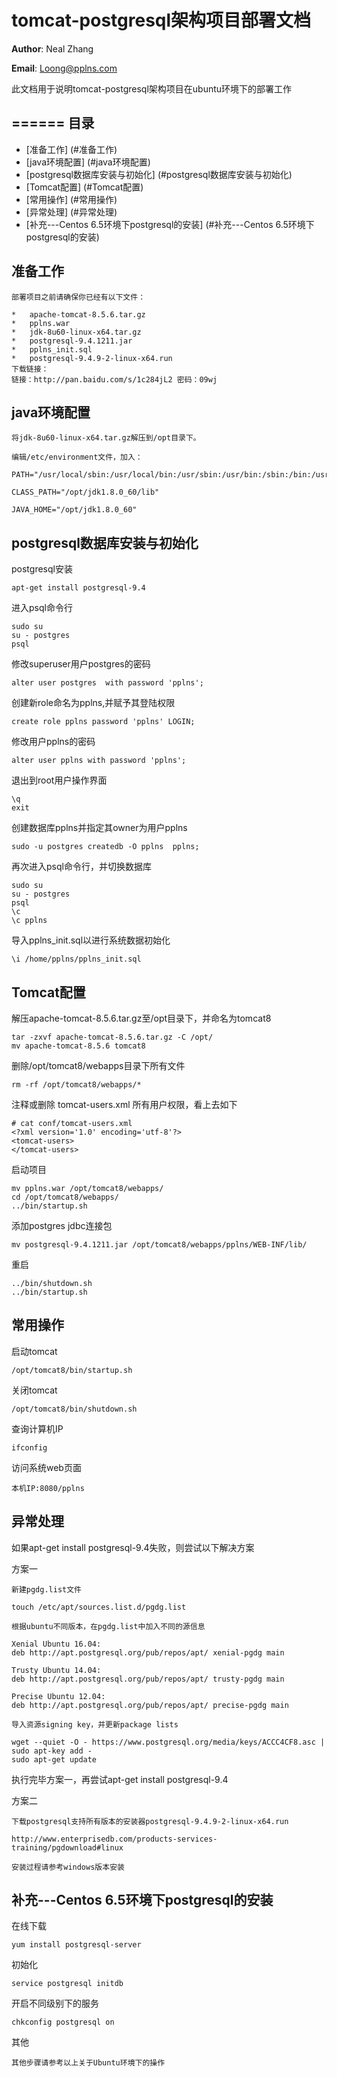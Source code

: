 tomcat-postgresql架构项目部署文档
=======

**Author**: Neal Zhang

**Email**: Loong@pplns.com

此文档用于说明tomcat-postgresql架构项目在ubuntu环境下的部署工作

======
目录
------
*   [准备工作] (#准备工作)
*   [java环境配置] (#java环境配置)
*   [postgresql数据库安装与初始化] (#postgresql数据库安装与初始化)
*   [Tomcat配置] (#Tomcat配置)
*   [常用操作] (#常用操作)
*   [异常处理]  (#异常处理)
*   [补充---Centos 6.5环境下postgresql的安装] (#补充---Centos 6.5环境下postgresql的安装)

准备工作
---------
    部署项目之前请确保你已经有以下文件：

    *   apache-tomcat-8.5.6.tar.gz
    *   pplns.war
    *   jdk-8u60-linux-x64.tar.gz
    *   postgresql-9.4.1211.jar
    *   pplns_init.sql
    *   postgresql-9.4.9-2-linux-x64.run
    下载链接：
    链接：http://pan.baidu.com/s/1c284jL2 密码：09wj
    
java环境配置
--------------
    将jdk-8u60-linux-x64.tar.gz解压到/opt目录下。

    编辑/etc/environment文件，加入：

    PATH="/usr/local/sbin:/usr/local/bin:/usr/sbin:/usr/bin:/sbin:/bin:/usr/games:/opt/jdk1.8.0_60/bin"

    CLASS_PATH="/opt/jdk1.8.0_60/lib"

    JAVA_HOME="/opt/jdk1.8.0_60"

postgresql数据库安装与初始化
----------------------------------
postgresql安装

    apt-get install postgresql-9.4

进入psql命令行

    sudo su
    su - postgres
    psql

修改superuser用户postgres的密码

    alter user postgres  with password 'pplns';
   
创建新role命名为pplns,并赋予其登陆权限

    create role pplns password 'pplns' LOGIN;

修改用户pplns的密码

    alter user pplns with password 'pplns';

退出到root用户操作界面

    \q
    exit

创建数据库pplns并指定其owner为用户pplns

    sudo -u postgres createdb -O pplns  pplns;
   
再次进入psql命令行，并切换数据库

    sudo su
    su - postgres
    psql
    \c
    \c pplns

导入pplns_init.sql以进行系统数据初始化

    \i /home/pplns/pplns_init.sql

Tomcat配置
------
解压apache-tomcat-8.5.6.tar.gz至/opt目录下，并命名为tomcat8

    tar -zxvf apache-tomcat-8.5.6.tar.gz -C /opt/
    mv apache-tomcat-8.5.6 tomcat8
   
删除/opt/tomcat8/webapps目录下所有文件
   
    rm -rf /opt/tomcat8/webapps/*
   
注释或删除 tomcat-users.xml 所有用户权限，看上去如下

    # cat conf/tomcat-users.xml
    <?xml version='1.0' encoding='utf-8'?>
    <tomcat-users>
    </tomcat-users>

启动项目

    mv pplns.war /opt/tomcat8/webapps/
    cd /opt/tomcat8/webapps/
    ../bin/startup.sh
   
添加postgres jdbc连接包

    mv postgresql-9.4.1211.jar /opt/tomcat8/webapps/pplns/WEB-INF/lib/

重启

    ../bin/shutdown.sh
    ../bin/startup.sh
   
常用操作
------
启动tomcat

    /opt/tomcat8/bin/startup.sh

关闭tomcat

    /opt/tomcat8/bin/shutdown.sh

查询计算机IP

    ifconfig
   
访问系统web页面

    本机IP:8080/pplns

异常处理
------
如果apt-get install postgresql-9.4失败，则尝试以下解决方案

方案一

    新建pgdg.list文件
   
    touch /etc/apt/sources.list.d/pgdg.list
   
    根据ubuntu不同版本，在pgdg.list中加入不同的源信息
   
    Xenial Ubuntu 16.04:
    deb http://apt.postgresql.org/pub/repos/apt/ xenial-pgdg main

    Trusty Ubuntu 14.04:
    deb http://apt.postgresql.org/pub/repos/apt/ trusty-pgdg main

    Precise Ubuntu 12.04:
    deb http://apt.postgresql.org/pub/repos/apt/ precise-pgdg main
   
    导入资源signing key，并更新package lists
   
    wget --quiet -O - https://www.postgresql.org/media/keys/ACCC4CF8.asc | sudo apt-key add -
    sudo apt-get update

执行完毕方案一，再尝试apt-get install postgresql-9.4

方案二

    下载postgresql支持所有版本的安装器postgresql-9.4.9-2-linux-x64.run
   
    http://www.enterprisedb.com/products-services-training/pgdownload#linux
   
    安装过程请参考windows版本安装

补充---Centos 6.5环境下postgresql的安装
------
在线下载

    yum install postgresql-server
    
初始化

    service postgresql initdb
    
开启不同级别下的服务

    chkconfig postgresql on

其他

    其他步骤请参考以上关于Ubuntu环境下的操作
